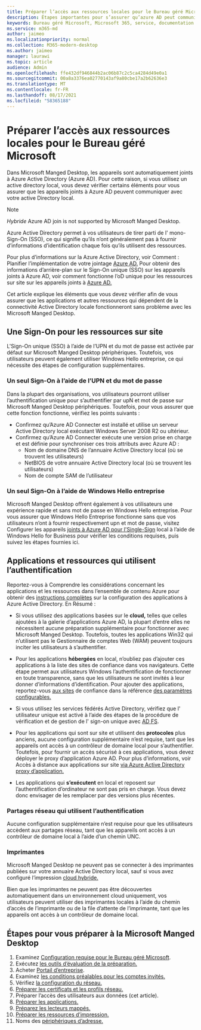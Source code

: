 ```yaml
---
title: Préparer l’accès aux ressources locales pour le Bureau géré Microsoft
description: Étapes importantes pour s’assurer qu’azure AD peut communiquer avec AD local pour fournir l’authentification
keywords: Bureau géré Microsoft, Microsoft 365, service, documentation
ms.service: m365-md
author: jaimeo
ms.localizationpriority: normal
ms.collection: M365-modern-desktop
ms.author: jaimeo
manager: laurawi
ms.topic: article
audience: Admin
ms.openlocfilehash: ffe432df946844b2ac06b87c2c5ca4284d49e0a1
ms.sourcegitcommit: 00a8a3376ea02770143af9a80cbe17a2b62636e3
ms.translationtype: MT
ms.contentlocale: fr-FR
ms.lasthandoff: 08/17/2021
ms.locfileid: "58365188"
---
```

#  <a name="prepare-on-premises-resources-access-for-microsoft-managed-desktop"></a>Préparer l’accès aux ressources locales pour le Bureau géré Microsoft

Dans Microsoft Manged Desktop, les appareils sont automatiquement joints à Azure Active Directory (Azure AD). Pour cette raison, si vous utilisez un active directory local, vous devez vérifier certains éléments pour vous assurer que les appareils joints à Azure AD peuvent communiquer avec votre active Directory local. 

> [!NOTE]  
> *Hybride* Azure AD join is not supported by Microsoft Manged Desktop.

Azure Active Directory permet à vos utilisateurs de tirer parti de l' mono-Sign-On (SSO), ce qui signifie qu’ils n’ont généralement pas à fournir d’informations d’identification chaque fois qu’ils utilisent des ressources.

Pour plus d’informations sur la Azure Active Directory, voir Comment : Planifier l’implémentation de votre jointage [Azure AD.](/azure/active-directory/devices/azureadjoin-plan) Pour obtenir des informations d’arrière-plan sur le Sign-On unique (SSO) sur les appareils joints à Azure AD, voir comment fonctionne l’oD unique pour les ressources sur site sur les appareils joints à [Azure AD.](/azure/active-directory/devices/azuread-join-sso#how-it-works)


Cet article explique les éléments que vous devez vérifier afin de vous assurer que les applications et autres ressources qui dépendent de la connectivité Active Directory locale fonctionneront sans problème avec les Microsoft Manged Desktop.


## <a name="single-sign-on-for-on-premises-resources"></a>Une Sign-On pour les ressources sur site

L'Sign-On unique (SSO) à l’aide de l’UPN et du mot de passe est activée par défaut sur Microsoft Manged Desktop périphériques. Toutefois, vos utilisateurs peuvent également utiliser Windows Hello entreprise, ce qui nécessite des étapes de configuration supplémentaires. 

### <a name="single-sign-on-by-using-upn-and-password"></a>Un seul Sign-On à l’aide de l’UPN et du mot de passe

Dans la plupart des organisations, vos utilisateurs pourront utiliser l’authentification unique pour s’authentifier par upN et mot de passe sur Microsoft Manged Desktop périphériques. Toutefois, pour vous assurer que cette fonction fonctionne, vérifiez les points suivants :

- Confirmez qu’Azure AD Connecter est installé et utilise un serveur Active Directory local exécutant Windows Server 2008 R2 ou ultérieur.
- Confirmez qu’Azure AD Connecter exécute une version prise en charge et est définie pour synchroniser ces trois attributs avec Azure AD : 
    - Nom de domaine DNS de l’annuaire Active Directory local (où se trouvent les utilisateurs)
    - NetBIOS de votre annuaire Active Directory local (où se trouvent les utilisateurs)
    - Nom de compte SAM de l’utilisateur


### <a name="single-sign-on-by-using-windows-hello-for-business"></a>Un seul Sign-On à l’aide de Windows Hello entreprise

Microsoft Manged Desktop offrent également à vos utilisateurs une expérience rapide et sans mot de passe en Windows Hello entreprise. Pour vous assurer que Windows Hello Entreprise fonctionne sans que vos utilisateurs n’ont à fournir respectivement upn et mot de passe, visitez Configurer les appareils [joints à Azure AD pour l'Single-Sign](/windows/security/identity-protection/hello-for-business/hello-hybrid-aadj-sso-base) local à l’aide de Windows Hello for Business pour vérifier les conditions requises, puis suivez les étapes fournies ici.


## <a name="apps-and-resources-that-use-authentication"></a>Applications et ressources qui utilisent l’authentification

Reportez-vous à Comprendre les considérations concernant les applications et les ressources dans l’ensemble de contenu Azure pour obtenir des [instructions complètes](/azure/active-directory/devices/azureadjoin-plan#understand-considerations-for-applications-and-resources) sur la configuration des applications à Azure Active Directory. En Résumé :


- Si vous utilisez des applications basées sur le **cloud,** telles que celles ajoutées à la galerie d’applications Azure AD, la plupart d’entre elles ne nécessitent aucune préparation supplémentaire pour fonctionner avec Microsoft Manged Desktop. Toutefois, toutes les applications Win32 qui n’utilisent pas le Gestionnaire de comptes Web (WAM) peuvent toujours inciter les utilisateurs à s’authentifier.

- Pour les applications **hébergées** en local, n’oubliez pas d’ajouter ces applications à la liste des sites de confiance dans vos navigateurs. Cette étape permet aux utilisateurs Windows l’authentification de fonctionner en toute transparence, sans que les utilisateurs ne sont invités à leur donner d’informations d’identification. Pour ajouter des applications, reportez-vous [aux sites](../working-with-managed-desktop/config-setting-ref.md#trusted-sites) de confiance dans la référence [des paramètres configurables.](../working-with-managed-desktop/config-setting-ref.md)

- Si vous utilisez les services fédérés Active Directory, vérifiez que l' utilisateur unique est activé à l’aide des étapes de la procédure de vérification et de gestion de l' sign-on unique avec [AD FS](/previous-versions/azure/azure-services/jj151809(v=azure.100)). 

- Pour les applications qui sont sur site et utilisent des **protocoles** plus anciens, aucune configuration supplémentaire n’est requise, tant que les appareils ont accès à un contrôleur de domaine local pour s’authentifier. Toutefois, pour fournir un accès sécurisé à ces applications, vous devez déployer le proxy d’application Azure AD. Pour plus d’informations, voir Accès à distance aux applications sur site [via Azure Active Directory proxy d’application.](/azure/active-directory/manage-apps/application-proxy)

- Les applications qui **s’exécutent** en local et reposent sur l’authentification d’ordinateur ne sont pas pris en charge. Vous devez donc envisager de les remplacer par des versions plus récentes.

### <a name="network-shares-that-use-authentication"></a>Partages réseau qui utilisent l’authentification

Aucune configuration supplémentaire n’est requise pour que les utilisateurs accèdent aux partages réseau, tant que les appareils ont accès à un contrôleur de domaine local à l’aide d’un chemin UNC.

### <a name="printers"></a>Imprimantes

Microsoft Manged Desktop ne peuvent pas se connecter à des imprimantes publiées sur votre annuaire Active Directory local, sauf si vous avez configuré l’impression [cloud hybride.](/windows-server/administration/hybrid-cloud-print/hybrid-cloud-print-deploy)

Bien que les imprimantes ne peuvent pas être découvertes automatiquement dans un environnement cloud uniquement, vos utilisateurs peuvent utiliser des imprimantes locales à l’aide du chemin d’accès de l’imprimante ou de la file d’attente de l’imprimante, tant que les appareils ont accès à un contrôleur de domaine local.

<!--add fuller material on printers when available-->
## <a name="steps-to-get-ready-for-microsoft-managed-desktop"></a>Étapes pour vous préparer à la Microsoft Manged Desktop

1. Examinez [Configuration requise pour le Bureau géré Microsoft](prerequisites.md).
2. Exécutez [les outils d’évaluation de la préparation.](readiness-assessment-tool.md)
1. Acheter [Portail d’entreprise](../get-started/company-portal.md).
1. Examinez [les conditions préalables pour les comptes invités.](guest-accounts.md)
1. Vérifiez [la configuration du réseau.](network.md)
1. [Préparer les certificats et les profils réseau.](certs-wifi-lan.md)
1. Préparer l’accès des utilisateurs aux données (cet article).
1. [Préparer les applications.](apps.md)
1. [Préparez les lecteurs mappés.](mapped-drives.md)
1. [Préparer les ressources d’impression.](printing.md)
1. Noms des [périphériques d’adresse.](address-device-names.md)